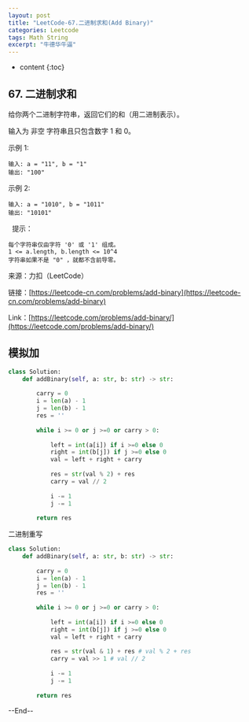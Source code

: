 ```yaml
---
layout: post
title: "LeetCode-67.二进制求和(Add Binary)"
categories: Leetcode
tags: Math String
excerpt: "牛德华牛逼"
---
```


* content
{:toc}

## 67. 二进制求和 

给你两个二进制字符串，返回它们的和（用二进制表示）。

输入为 非空 字符串且只包含数字 1 和 0。

示例 1:

```
输入: a = "11", b = "1"
输出: "100"
```

示例 2:

```
输入: a = "1010", b = "1011"
输出: "10101"
```
 
提示：

```
每个字符串仅由字符 '0' 或 '1' 组成。
1 <= a.length, b.length <= 10^4
字符串如果不是 "0" ，就都不含前导零。
```

来源：力扣（LeetCode）

链接：[https://leetcode-cn.com/problems/add-binary](https://leetcode-cn.com/problems/add-binary)

Link：[https://leetcode.com/problems/add-binary/](https://leetcode.com/problems/add-binary/)

## 模拟加

```python
class Solution:
    def addBinary(self, a: str, b: str) -> str:
        
        carry = 0
        i = len(a) - 1
        j = len(b) - 1
        res = ''
        
        while i >= 0 or j >=0 or carry > 0:
            
            left = int(a[i]) if i >=0 else 0
            right = int(b[j]) if j >=0 else 0        
            val = left + right + carry
    
            res = str(val % 2) + res
            carry = val // 2
            
            i -= 1
            j -= 1
            
        return res
```

二进制重写

```python
class Solution:
    def addBinary(self, a: str, b: str) -> str:
        
        carry = 0
        i = len(a) - 1
        j = len(b) - 1
        res = ''
        
        while i >= 0 or j >=0 or carry > 0:
            
            left = int(a[i]) if i >=0 else 0
            right = int(b[j]) if j >=0 else 0        
            val = left + right + carry
    
            res = str(val & 1) + res # val % 2 + res
            carry = val >> 1 # val // 2
            
            i -= 1
            j -= 1
            
        return res
```

--End--